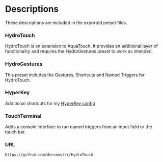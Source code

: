 # Descriptions

These descriptions are included in the exported preset files.

### HydroTouch
HydroTouch is an extension to AquaTouch. It provides an additional layer of functionality and requires the HydroGestures preset to work as intended.

### HydroGestures
This preset includes the Gestures, Shortcuts and Named Triggers for HydroTouch.

### HyperKey
Additional shortcuts for my [HyperKey config](https://dnnsmnstrr.github.io/zettelkasten/hyperkey)

### TouchTerminal
Adds a console interface to run named triggers from an input field or the touch bar.

### URL

`https://github.com/dnnsmnstrr/HydroTouch`
